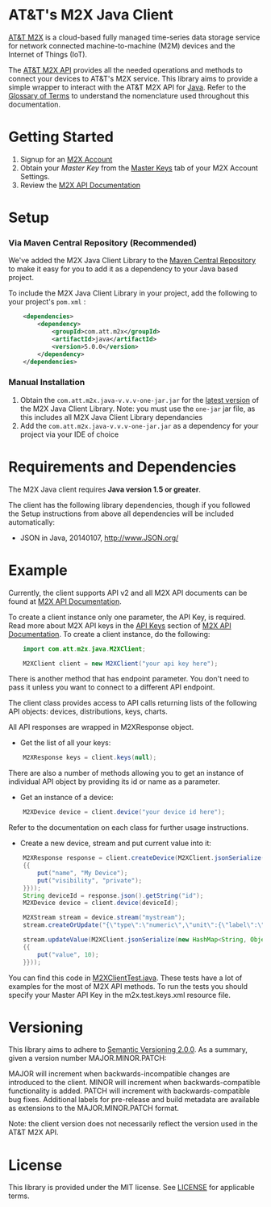 AT&T's M2X Java Client
==========================

[AT&T M2X](http://m2x.att.com) is a cloud-based fully managed time-series data storage service for network connected machine-to-machine (M2M) devices and the Internet of Things (IoT).

The [AT&T M2X API](https://m2x.att.com/developer/documentation/overview) provides all the needed operations and methods to connect your devices to AT&T's M2X service. This library aims to provide a simple wrapper to interact with the AT&T M2X API for [Java](http://www.java.com/en/). Refer to the [Glossary of Terms](https://m2x.att.com/developer/documentation/glossary) to understand the nomenclature used throughout this documentation.

Getting Started
==========================

1. Signup for an [M2X Account](https://m2x.att.com/signup)
2. Obtain your _Master Key_ from the [Master Keys](https://m2x.att.com/account#master-keys) tab of your M2X Account Settings.
3. Review the [M2X API Documentation](https://m2x.att.com/developer/documentation/overview)

Setup
==========================

### Via Maven Central Repository (Recommended)
We've added the M2X Java Client Library to the [Maven Central Repository](http://search.maven.org/#search%7Cga%7C1%7Cg%3A%20com.att.m2x%20a%3A%20java) to make it easy for you to add it as a dependency to your Java based project.

To include the M2X Java Client Library in your project, add the following to your project's `pom.xml` :

```xml
    <dependencies>
        <dependency>
            <groupId>com.att.m2x</groupId>
            <artifactId>java</artifactId>
            <version>5.0.0</version>
        </dependency>
    </dependencies>
```

### Manual Installation

1. Obtain the `com.att.m2x.java-v.v.v-one-jar.jar` for the [latest version](https://github.com/attm2x/m2x-java/releases/latest) of the M2X Java Client Library. Note: you must use the `one-jar` jar file, as this includes all M2X Java Client Library dependancies
2. Add the `com.att.m2x.java-v.v.v-one-jar.jar` as a dependency for your project via your IDE of choice

Requirements and Dependencies
==========================

The M2X Java client requires **Java version 1.5 or greater**.

The client has the following library dependencies, though if you followed the Setup instructions from above all dependencies will be included automatically:
* JSON in Java, 20140107, http://www.JSON.org/


Example
==========================

Currently, the client supports API v2 and all M2X API documents can be found at [M2X API Documentation](https://m2x.att.com/developer/documentation/overview).

To create a client instance only one parameter, the API Key, is required.
Read more about M2X API keys in the [API Keys](https://m2x.att.com/developer/documentation/overview#API-Keys) section of [M2X API Documentation](https://m2x.att.com/developer/documentation/overview).
To create a client instance, do the following:

```java
	import com.att.m2x.java.M2XClient;

	M2XClient client = new M2XClient("your api key here");
```

There is another method that has endpoint parameter. You don't need to pass it unless you want to connect to a different API endpoint.

The client class provides access to API calls returning lists of the following API objects: devices, distributions, keys, charts.

All API responses are wrapped in M2XResponse object.

- Get the list of all your keys:

```java
	M2XResponse keys = client.keys(null);
```

There are also a number of methods allowing you to get an instance of individual API object by providing its id or name as a parameter.

- Get an instance of a device:

```java
	M2XDevice device = client.device("your device id here");
```

Refer to the documentation on each class for further usage instructions.

- Create a new device, stream and put current value into it:

```java
 	M2XResponse response = client.createDevice(M2XClient.jsonSerialize(new HashMap<String, Object>()
	{{
		put("name", "My Device");
		put("visibility", "private");
	}}));
	String deviceId = response.json().getString("id");
	M2XDevice device = client.device(deviceId);

	M2XStream stream = device.stream("mystream");
	stream.createOrUpdate("{\"type\":\"numeric\",\"unit\":{\"label\":\"points\",\"symbol\":\"pt\"}}");

	stream.updateValue(M2XClient.jsonSerialize(new HashMap<String, Object>()
	{{
		put("value", 10);
	}}));
```

You can find this code in [M2XClientTest.java](src/test/java/com/att/m2x/client/M2XClientTest.java).
These tests have a lot of examples for the most of M2X API methods.
To run the tests you should specify your Master API Key in the m2x.test.keys.xml resource file.

Versioning
==========================

This library aims to adhere to [Semantic Versioning 2.0.0](http://semver.org/). As a summary, given a version number MAJOR.MINOR.PATCH:

MAJOR will increment when backwards-incompatible changes are introduced to the client.
MINOR will increment when backwards-compatible functionality is added.
PATCH will increment with backwards-compatible bug fixes.
Additional labels for pre-release and build metadata are available as extensions to the MAJOR.MINOR.PATCH format.

Note: the client version does not necessarily reflect the version used in the AT&T M2X API.

License
==========================

This library is provided under the MIT license. See [LICENSE](https://raw.github.com/attm2x/m2x-java/master/LICENSE) for applicable terms.
